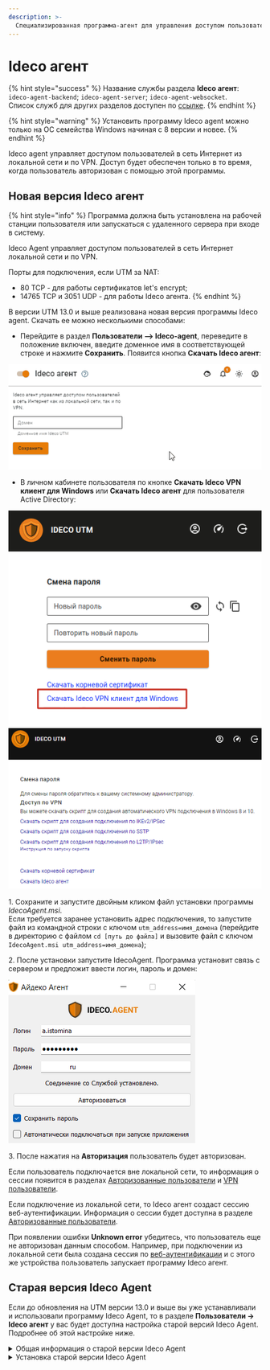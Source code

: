 ```yaml
---
description: >-
  Специализированная программа-агент для управления доступом пользователей в сеть Интернет.  
---
```


# Ideco агент

{% hint style="success" %}
Название службы раздела **Ideco агент**: `ideco-agent-backend`; `ideco-agent-server`; `ideco-agent-websocket`. \
Список служб для других разделов доступен по [ссылке](../server-management/terminal.md).
{% endhint %}

{% hint style="warning" %}
Установить программу Ideco agent можно только на ОС семейства Windows начиная с 8 версии и новее.
{% endhint %}

Ideco agent управляет доступом пользователей в сеть Интернет из локальной сети и по VPN. Доступ будет обеспечен только в то время, когда пользователь авторизован с помощью этой программы.

## Новая версия Ideco агент

{% hint style="info" %}
Программа должна быть установлена на рабочей станции пользователя или запускаться с удаленного сервера при входе в систему.

Ideco Agent управляет доступом пользователей в сеть Интернет локальной сети и по VPN.

Порты для подключения, если UTM за NAT:
* 80 TCP - для работы сертификатов let's encrypt;
* 14765 TCP и 3051 UDP  - для работы Ideco агента.
{% endhint %}

В версии UTM 13.0 и выше реализована новая версия программы Ideco agent. Скачать ее можно несколькими способами:

* Перейдите в раздел **Пользователи –> Ideco-agent**, переведите в положение включен, введите доменное имя в соответствующей строке и нажмите **Сохранить**. Появится кнопка **Скачать Ideco агент**:

![](../../.gitbook/assets/agent.gif)

* В личном кабинете пользователя по кнопке **Скачать Ideco VPN клиент для Windows** или **Скачать Ideco агент** для пользователя Active Directory:

![](../../.gitbook/assets/agent12.png) ![](../../.gitbook/assets/agent13.png)

1\. Сохраните и запустите двойным кликом файл установки программы *IdecoAgent.msi*. \
Если требуется заранее установить адрес подключения, то запустите файл из командной строки с ключом `utm_address=имя_домена` (перейдите в директорию с файлом `cd [путь до файла]` и вызовите файл с ключом `IdecoAgent.msi utm_address=имя_домена`);

2\. После установки запустите IdecoAgent. Программа установит связь с сервером и предложит ввести логин, пароль и домен:

![](../../.gitbook/assets/agent14.png)

3\. После нажатия на **Авторизация** пользователь будет авторизован.

Если пользователь подключается вне локальной сети, то информация о сессии появится в разделах [Авторизованные пользователи](../monitor/authorized-users.md) и [VPN пользователи](../monitor/authorized-users.md).

Если подключение из локальной сети, то Ideco агент создаст сессию веб-аутентификации. Информация о сессии будет доступна в разделе [Авторизованные пользователи](../monitor/authorized-users.md).

При появлении ошибки **Unknown error** убедитесь, что пользователь еще не авторизован данным способом. Например, при подключении из локальной сети была создана сессия по [веб-аутентификации](authorization/web-authorization.md) и с этого же устройства пользователь запускает программу Ideco агент.

## Старая версия Ideco Agent

Если до обновления на UTM версии 13.0 и выше вы уже устанавливали и использовали программу Ideco Agent, то в разделе **Пользователи -> Ideco агент**  у вас будет доступна настройка старой версий Ideco Agent. Подробнее об этой настройке ниже.

<details>

<summary>Общая информация о старой версии Ideco Agent</summary>

Для авторизации с помощью программы-агента переведите тогл в положение включен  в разделе **Пользователи -> Ideco агент** и заполнить поле **Имя домена**.  После сохранения настройки, программу Ideco Agent можно скачать по кнопке **Скачать Ideco агент**:

![](../../.gitbook/assets/agent15.png)

Для успешной авторизации необходимо у пользователя указать в настройках сетевой карты в качестве шлюза и в качестве сервера DNS IP-адрес интернет-шлюза Ideco UTM.

{% hint style="info" %}
При необходимости стоит разрешить в межсетевом экране подключение на сетевой порт 800/TCP из внутренней сети.
{% endhint %}

После запуска программы необходимо ввести логин и пароль пользователя. Состояние авторизации отображается иконкой в системном лотке. Возможные состояния представлены в следующей таблице.

|               Индикатор состояния агента               | Описание                           |
| :----------------------------------------------------: | ---------------------------------- |
| ![](../../.gitbook/assets/agent1.png) | Программа не активна               |
| ![](../../.gitbook/assets/agent2.png) | Идет подключение к серверу         |
| ![](../../.gitbook/assets/agent3.png) | Доступ в интернет разрешен         |
| ![](../../.gitbook/assets/agent4.png) | Сработал лимит предупреждения      |
| ![](../../.gitbook/assets/agent5.png) | Сработал лимит отключения          |
| ![](../../.gitbook/assets/agent6.png) | Ошибка. Доступ в интернет запрещен |

В контекстном меню иконки доступны пункты, описанные в таблице ниже:

| Пункт меню                      | Значение                       |
| ------------------------------- | ------------------------------ |
| Подключить                      | Отобразить информацию о подключении к сети Интернет ![](../../.gitbook/assets/agent7.png)            |
| Отключить                       | Отключиться от сервера        |
| Информация                      | Отобразить информацию о подключении к сети Интернет ![](../../.gitbook/assets/agent8.png)    |
| Запускаться при входе в систему | Установить автоматический запуск программы при входе в Windows     |
| О программе                     | Вывод информации о программе авторизации ![](../../.gitbook/assets/agent9.png) |

{% hint style="info" %}
При использовании Ideco Agent в домене Active Directory рекомендуется расположить IdecoAgent.exe на общем сетевом ресурсе и установить в политике входа в домен запуск приложения IdecoAgent.exe с ключом domain. Таким образом, запуск агента будет централизован, и не потребуется его установка на каждый компьютер.
{% endhint %}

{% hint style="info" %}
При смене IP-адреса или доменного имени Ideco UTM, которые вы заполняли при настройке авторизации с помощью Ideco Agent обязательно нужно повторно скачать Ideco Agent, поскольку адрес встраивается в приложение при скачивании.
{% endhint %}

</details>

<details>

<summary>Установка старой версии Ideco Agent</summary>

Настройка VPN-подключения к Ideco UTM включает в себя следующие действия:

1\. Убедитесь, что на вашей ОС Windows установлена версия .NET Framework версии 4.8. В ином случае программа Ideco VPN может запросить установить более новую версию .NET. Для этого перейдите в **Панель управления -> Установка и удаление программ -> Включение и отключение компонентов Windows**.

![](../../.gitbook/assets/agent10.png)

2\. Настройте правило [обратного прокси](../services/reverse-proxy.md) в веб-интерфейсе Ideco UTM.

3\. В поле **Запрашиваемый адрес в Интернете** введите домен сервера Ideco UTM в формате: `домен/wireguard`.

4\. В поле **Адрес в локальной сети** укажите URL `https://127.0.0.1:8443/wireguard`.

Пример правила представлен на скриншоте ниже:

![](../../.gitbook/assets/agent11.png)

5\. Скачать и установить программу Ideco VPN.

Скачать Ideco VPN агент можно только в веб-интерфейсе Ideco UTM. Перейдите в раздел **Пользователи -> Ideco агент** и перейдите по ссылке **Скачать Ideco агент**.

![](../../.gitbook/assets/agent15.png)


После скачивания установите и запустите программу двойным нажатием левой кнопкой мыши на иконку программы.

![](../../.gitbook/assets/agent16.png)

Откроется окно, в котором вам необходимо заполнить поля **Сервер** (доменное или IP-адрес вашего сервера), **Логин** и **Пароль**.

![](../../.gitbook/assets/agent17.png)

Если вы хотите подключиться к серверу по IP-адресу, а не по доменному имени сервера, сначала установите корневой сертификат в хранилище сертификатов локального компьютера, иначе при попытке соединения появится ошибка **"Не удалось получить последнюю версию"**.\
Добавление сертификата в хранилище сертификатов локального компьютера представлено ниже:

![](../../.gitbook/assets/agent18.gif)

При успешном подключении появится окно с информацией о соединении (название сервера и время сессии).

## Возможные ошибки при подключении

Если при подключении с ОС Windows 10 к VPN серверу Ideco возникает ошибка (например, сервер не отвечает). А попытки подключения по протоколам PPTP, L2TP, IKEv2 не помогают решить проблему, то, возможно, возникла ошибка службы RASMAN (Remote Access Connections Manager) для Always on VPN.\
Эта проблема признана Microsoft и по последним данным исправлена в обновлении для Windows 10 1903 — KB4522355 ([https://support.microsoft.com/en-us/help/4522355/windows-10-update-kb4522355](https://support.microsoft.com/en-us/help/4522355/windows-10-update-kb4522355)). Вы можете скачать и установить данное обновление вручную или через Windows Update/WSUS.\
Если обновление не помогло, переустановите виртуальные адаптеры **WAN miniports** в диспетчере устройств. Для этого выполните следующие действия:

1\. Запустите **Диспетчер устройств** (devmgmt.msc).

2\. Разверните секцию **Сетевые адаптеры (Network Adapters).**

3\. Последовательно щелкните правой кнопкой по следующим адаптерам и удалите их (**Uninstall device**): **WAN Miniport (IP)**, **WAN Miniport(IPv6)** и **WAN Miniport (PPTP)**.

![](../../.gitbook/assets/agent19.png)

4\. После удаления выберите в меню **Действие -> Сканировать на предмет изменений оборудования** **(Action -> Scan for Hardware changes)** и дождитесь, пока Windows не обнаружит и не установит драйвера для этих виртуальных устройств.

5\. После этого сбросьте сетевые настройки Windows 10: **Настройки -> Сеть и Интернет -> Сброс сети -> Сбросить сейчас (Settings -> Network & Internet -> Network Reset -> Reset now).**

![](../../.gitbook/assets/agent20.png)
